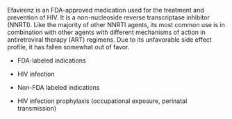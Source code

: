 Efavirenz is an FDA-approved medication used for the treatment and prevention of HIV. It is a non-nucleoside reverse transcriptase inhibitor (NNRTI). Like the majority of other NNRTI agents, its most common use is in combination with other agents with different mechanisms of action in antiretroviral therapy (ART) regimens. Due to its unfavorable side effect profile, it has fallen somewhat out of favor.

- FDA-labeled indications

- HIV infection

- Non-FDA labeled indications

- HIV infection prophylaxis (occupational exposure, perinatal transmission)